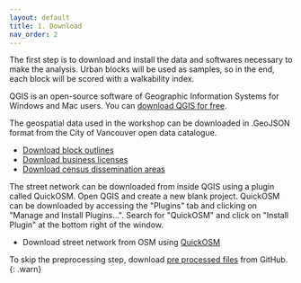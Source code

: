```yaml
---
layout: default
title: 1. Download
nav_order: 2
---
```


The first step is to download and install the data and softwares necessary to make the analysis. Urban blocks will be used as samples, so in the end, each block will be scored with a walkability index.

QGIS is an open-source software of Geographic Information Systems for Windows and Mac users. You can [download QGIS for free](https://www.qgis.org/en/site/forusers/download.html).

The geospatial data used in the workshop can be downloaded in .GeoJSON format from the City of Vancouver open data catalogue.

* [Download block outlines](https://opendata.vancouver.ca/explore/dataset/block-outlines/download/?format=geojson&timezone=America/Los_Angeles&lang=en)
* [Download business licenses](https://opendata.vancouver.ca/explore/dataset/business-licences/download/?format=geojson&timezone=America/Los_Angeles&lang=en)
* [Download census dissemination areas](https://opendata.vancouver.ca/explore/dataset/census-local-area-profiles-2016/information/)

The street network can be downloaded from inside QGIS using a plugin called QuickOSM. Open QGIS and create a new blank project. QuickOSM can be downloaded by accessing the "Plugins" tab and clicking on "Manage and Install Plugins...". Search for "QuickOSM" and click on "Install Plugin" at the bottom right of the window.

* Download street network from OSM using [QuickOSM](https://plugins.qgis.org/plugins/QuickOSM/)

To skip the preprocessing step, download [pre processed files](https://github.com/ubc-library-rc/qgis-walkability/blob/master/database/preprocessed.zip) from GitHub.
{: .warn}
